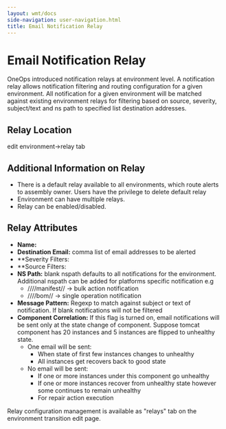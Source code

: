 ```yaml
---
layout: wmt/docs
side-navigation: user-navigation.html
title: Email Notification Relay
---
```


# Email Notification Relay

OneOps introduced notification relays at environment level. A notification relay allows notification filtering and routing configuration for a given environment. All notification for a given environment will be matched against existing environment relays for filtering based on source, severity, subject/text and ns path to specified list destination addresses.

## Relay Location

edit environment->relay tab

## Additional Information on Relay


* There is a default relay available to all environments, which route alerts to assembly owner. Users have the privilege to delete default relay
* Environment can have multiple relays.
* Relay can be enabled/disabled.

## Relay Attributes


* **Name:**
* **Destination Email:** comma list of email addresses to be alerted
* **Severity Filters:
* **Source Filters:
* **NS Path:** blank nspath defaults to all notifications for the environment. Additional nspath can be added for platforms specific notification e.g
  * /<org-name>/<assembly-name>/<env-name>/manifest/<platform-name>/<platform-version> -> bulk action notification
  * /<org-name>/<assembly-name>/<env-name>/bom/<platform-name>/<platform-version> -> single operation notification
* **Message Pattern:** Regexp to match against subject or text of notification. If blank notifications will not be filtered
* **Component Correlation:** If this flag is turned on, email notifications will be sent only at the state change of component. Suppose tomcat component has 20 instances and 5 instances are flipped to unhealthy state.
  * One email will be sent:
    * When state of first few instances changes to unhealthy
    * All instances get recovers back to good state
  * No email will be sent:
    * If one or more instances under this component go unhealthy
    * If one or more instances recover from unhealthy state however some continues to remain unhealthy
    * For repair action execution

Relay configuration management is available as "relays" tab on the environment transition edit page.
